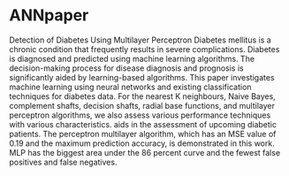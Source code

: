 # ANNpaper
Detection of Diabetes Using Multilayer Perceptron
Diabetes mellitus is a chronic condition that frequently results in severe complications. Diabetes is 
diagnosed and predicted using machine learning algorithms. The decision-making process for 
disease diagnosis and prognosis is significantly aided by learning-based algorithms. This paper 
investigates machine learning using neural networks and existing classification techniques for 
diabetes data. For the nearest K neighbours, Naive Bayes, complement shafts, decision shafts, 
radial base functions, and multilayer perceptron algorithms, we also assess various performance 
techniques with various characteristics. aids in the assessment of upcoming diabetic patients. The 
perceptron multilayer algorithm, which has an MSE value of 0.19 and the maximum prediction 
accuracy, is demonstrated in this work. MLP has the biggest area under the 86 percent curve and 
the fewest false positives and false negatives.
